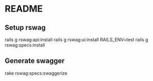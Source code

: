 # README

## Setup rswag
rails g rswag:api:install
rails g rswag:ui:install
RAILS_ENV=test rails g rswag:specs:install

## Generate swagger
rake rswag:specs:swaggerize
